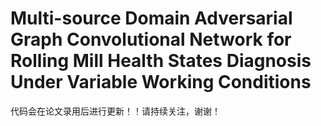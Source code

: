 # Multi-source Domain Adversarial Graph Convolutional Network for Rolling Mill Health States Diagnosis Under Variable Working Conditions
代码会在论文录用后进行更新！！请持续关注，谢谢！
